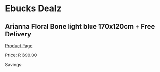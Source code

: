 
# Ebucks Dealz
## Arianna Floral Bone light blue 170x120cm + Free Delivery
[Product Page](https://www.ebucks.com/web/shop/productSelected.do?prodId=1210585676&catId=1209942441)

Price: R1899.00

Savings: 


	